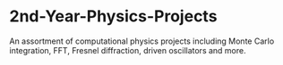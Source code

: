 # 2nd-Year-Physics-Projects
An assortment of computational physics projects including Monte Carlo integration, FFT, Fresnel diffraction, driven oscillators and more.
